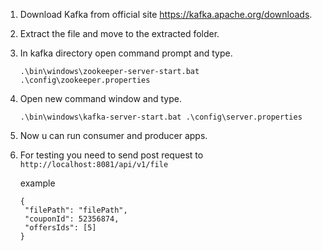 1. Download Kafka from official site https://kafka.apache.org/downloads.
2. Extract the file and move to the extracted folder.
3. In kafka directory open command prompt and type.
    ```
    .\bin\windows\zookeeper-server-start.bat .\config\zookeeper.properties
   ```
6. Open new command window and type.
   
   ```
   .\bin\windows\kafka-server-start.bat .\config\server.properties
   ```
7. Now u can run consumer and producer apps.
8. For testing you need to send post request to `http://localhost:8081/api/v1/file`

   
   example
   ```
   {
    "filePath": "filePath",
    "couponId": 52356874,
    "offersIds": [5]
   }
   ```

